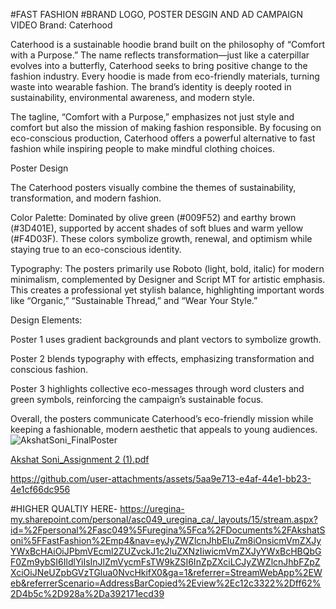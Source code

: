 #FAST FASHION
#BRAND LOGO, POSTER DESGIN AND AD CAMPAIGN VIDEO
  Brand: Caterhood

Caterhood is a sustainable hoodie brand built on the philosophy of “Comfort with a Purpose.” The name reflects transformation—just like a caterpillar evolves into a butterfly, Caterhood seeks to bring positive change to the fashion industry. Every hoodie is made from eco-friendly materials, turning waste into wearable fashion. The brand’s identity is deeply rooted in sustainability, environmental awareness, and modern style.

The tagline, “Comfort with a Purpose,” emphasizes not just style and comfort but also the mission of making fashion responsible. By focusing on eco-conscious production, Caterhood offers a powerful alternative to fast fashion while inspiring people to make mindful clothing choices.

Poster Design

The Caterhood posters visually combine the themes of sustainability, transformation, and modern fashion.

Color Palette: Dominated by olive green (#009F52) and earthy brown (#3D401E), supported by accent shades of soft blues and warm yellow (#F4D03F). These colors symbolize growth, renewal, and optimism while staying true to an eco-conscious identity.

Typography: The posters primarily use Roboto (light, bold, italic) for modern minimalism, complemented by Designer and Script MT for artistic emphasis. This creates a professional yet stylish balance, highlighting important words like “Organic,” “Sustainable Thread,” and “Wear Your Style.”

Design Elements:

Poster 1 uses gradient backgrounds and plant vectors to symbolize growth.

Poster 2 blends typography with effects, emphasizing transformation and conscious fashion.

Poster 3 highlights collective eco-messages through word clusters and green symbols, reinforcing the campaign’s sustainable focus.

Overall, the posters communicate Caterhood’s eco-friendly mission while keeping a fashionable, modern aesthetic that appeals to young audiences.
![AkshatSoni_FinalPoster](https://github.com/user-attachments/assets/2162d0f3-6c85-4b95-9478-f13c064353dc)

[Akshat Soni_Assignment 2 (1).pdf](https://github.com/user-attachments/files/22551255/Akshat.Soni_Assignment.2.1.pdf)

https://github.com/user-attachments/assets/5aa9e713-e4af-44e1-bb23-4e1cf66dc956

#HIGHER QUALTIY HERE-
https://uregina-my.sharepoint.com/personal/asc049_uregina_ca/_layouts/15/stream.aspx?id=%2Fpersonal%2Fasc049%5Furegina%5Fca%2FDocuments%2FAkshatSoni%5FFastFashion%2Emp4&nav=eyJyZWZlcnJhbEluZm8iOnsicmVmZXJyYWxBcHAiOiJPbmVEcml2ZUZvckJ1c2luZXNzIiwicmVmZXJyYWxBcHBQbGF0Zm9ybSI6IldlYiIsInJlZmVycmFsTW9kZSI6InZpZXciLCJyZWZlcnJhbFZpZXciOiJNeUZpbGVzTGlua0NvcHkifX0&ga=1&referrer=StreamWebApp%2EWeb&referrerScenario=AddressBarCopied%2Eview%2Ec12c3322%2Dff62%2D4b5c%2D928a%2Da392171ecd39
